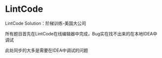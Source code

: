 # LintCode
LintCode Solution：阶梯训练-美国大公司

所有题目首先在LintCode在线编辑器中完成，Bug实在找不出来的在本地IDEA中调试

此处同步的大多是需要在IDEA中调试的问题

